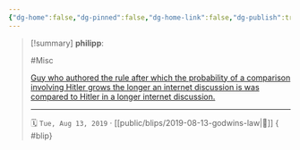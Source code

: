 ```yaml
---
{"dg-home":false,"dg-pinned":false,"dg-home-link":false,"dg-publish":true,"tags":["dgblip"],"created-date":"2019-08-13T00:00:00","disabled rules":["yaml-title","yaml-title-alias","file-name-heading"],"title":"philipp @ 2019-08-13","dg-permalink":"2019/08/13/godwins-law/","updated-date":"2025-04-30T22:27:34","dg-path":"blips/2019-08-13-godwins-law.md","permalink":"/2019/08/13/godwins-law/","dgPassFrontmatter":true}
---
```


> [!summary] **philipp**:
>
> #Misc
>
> [Guy who authored the rule after which the probability of a comparison involving Hitler grows the longer an internet discussion is was compared to Hitler in a longer internet discussion.](https://mobile.twitter.com/sfmnemonic/status/1160921698142760961)
> - - -
>
> 🗓️ `Tue, Aug 13, 2019` · [[public/blips/2019-08-13-godwins-law\|🔗]]
{ #blip}

